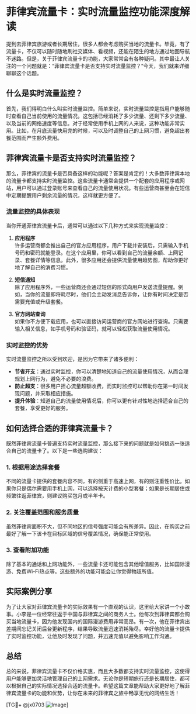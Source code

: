 # 菲律宾流量卡：实时流量监控功能深度解读

提到去菲律宾旅游或者长期居住，很多人都会考虑购买当地的流量卡。毕竟，有了流量卡，不仅可以随时随地刷社交媒体、看视频，还能在陌生的地方通过地图导航不迷路。但是，关于菲律宾流量卡的功能，大家常常会有各种疑问。其中最让人关注的一个问题就是：“菲律宾流量卡是否支持实时流量监控？”今天，我们就来详细聊聊这个话题。

## 什么是实时流量监控？

首先，我们得明白什么叫实时流量监控。简单来说，实时流量监控是指用户能够随时查看自己当前使用的流量情况。这包括已经消耗了多少流量、还剩下多少流量、以及当前的网络速度等信息。对于经常使用手机上网的人来说，这种功能非常实用。比如，在月底流量快用完的时候，可以及时调整自己的上网习惯，避免超出套餐范围而产生额外费用。

## 菲律宾流量卡是否支持实时流量监控？

那么，菲律宾的流量卡是否具备这样的功能呢？答案是肯定的！大多数菲律宾本地的流量卡都支持实时流量监控。这些流量卡通常会提供一个配套的应用程序或网站，用户可以通过登录账号来查看自己的流量使用状况。有些运营商甚至会在短信中定期提醒用户剩余流量的情况，这样就更方便了。

### 流量监控的具体表现

当你开通菲律宾流量卡后，通常可以通过以下几种方式来实现流量监控：

1. **应用程序**  
   许多运营商都会推出自己的官方应用程序，用户下载并安装后，只需输入手机号码和密码就能登录。在这个应用里，你可以看到自己的流量余额、上网记录、套餐详情等信息。此外，很多应用还会提供流量使用趋势图，帮助你更好地了解自己的消费习惯。

2. **短信通知**  
   除了应用程序外，一些运营商还会通过短信的形式向用户发送流量提醒。例如，当你的流量即将耗尽时，他们会主动发消息告诉你，让你有时间决定是否需要充值或升级套餐。

3. **官方网站查询**  
   如果你不方便下载应用，也可以直接访问运营商的官方网站进行查询。只需要输入相关信息，如手机号码和验证码，就可以轻松获取流量使用情况。

### 实时监控的优势

实时流量监控之所以受到欢迎，是因为它带来了诸多便利：

- **节省开支**：通过实时监控，你可以清楚地知道自己的流量使用情况，从而合理规划上网行为，避免不必要的浪费。
- **防止超支**：很多用户担心流量超额收费，而实时监控可以帮助你在第一时间发现问题，并采取相应措施。
- **提升体验**：知道自己的流量使用情况后，你可以更有针对性地选择适合自己的套餐，享受更好的服务。

## 如何选择合适的菲律宾流量卡？

既然菲律宾流量卡普遍支持实时流量监控，那么接下来的问题就是如何挑选一张适合自己的流量卡了。以下是一些选购建议：

### 1. 根据用途选择套餐
不同的流量卡提供的套餐内容不同，有的侧重于高速上网，有的则注重性价比。如果你只是偶尔需要用手机上网，可以选择按天计费的小型套餐；如果是长期居住或频繁往返菲律宾，则建议购买包月或半年卡。

### 2. 关注覆盖范围和服务质量
虽然菲律宾面积不大，但不同地区的信号强度可能会有所差异。因此，在购买之前最好了解一下该卡在目标区域的信号覆盖情况，确保能正常使用。

### 3. 查看附加功能
除了基本的通话和上网功能外，一些流量卡还可能包含其他增值服务，比如国际漫游、免费Wi-Fi热点等。这些额外的功能可能会让你觉得物超所值。

## 实际案例分享

为了让大家对菲律宾流量卡的实际效果有一个直观的认识，这里给大家讲一个小故事。小李是一位经常往返于中国与菲律宾之间的商务人士。他每次到菲律宾都会购买当地流量卡，因为他发现国内的国际漫游费用非常高昂。有一次，他在菲律宾出差期间忘记关闭后台更新程序，结果导致流量迅速消耗殆尽。幸好他的流量卡提供了实时监控功能，让他及时发现了问题，并迅速充值以避免影响工作沟通。

## 总结

总的来说，菲律宾流量卡不仅价格实惠，而且大多数都支持实时流量监控，这使得用户能够更加灵活地管理自己的上网需求。无论你是短期旅行还是长期居住，都可以根据自己的实际情况选择合适的流量卡。希望这篇文章能帮助大家更好地了解菲律宾流量卡的功能和优势，让你在未来的菲律宾之旅中畅享无忧的网络生活！

[TG💪+ @jx0703 ![Image](https://github.com/user-attachments/assets/dbca1d08-cadb-493c-b0ec-ad6f7a83f270)]